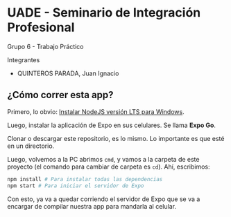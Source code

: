 # UADE - Seminario de Integración Profesional

Grupo 6 - Trabajo Práctico

Integrantes

* QUINTEROS PARADA, Juan Ignacio

## ¿Cómo correr esta app?

Primero, lo obvio: [Instalar NodeJS versión LTS para Windows](https://nodejs.org/en/download/).

Luego, instalar la aplicación de Expo en sus celulares. Se llama **Expo Go**.

Clonar o descargar este repositorio, es lo mismo. Lo importante
es que esté en un directorio.

Luego, volvemos a la PC abrimos `cmd`, y vamos a la carpeta de este proyecto (el comando
para cambiar de carpeta es `cd`).
Ahí, escribimos:

```sh
npm install # Para instalar todas las dependencias
npm start # Para iniciar el servidor de Expo
```

Con esto, ya va a quedar corriendo el servidor de Expo que se
va a encargar de compilar nuestra app para mandarla al celular.
